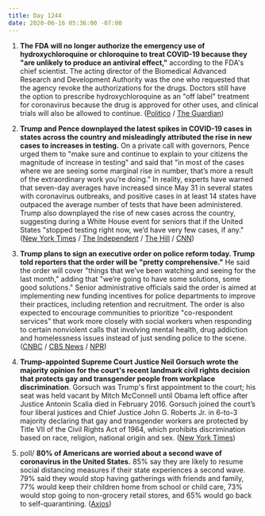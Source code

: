 ```yaml
---
title: Day 1244
date: 2020-06-16 05:36:00 -07:00
---
```


1. **The FDA will no longer authorize the emergency use of hydroxychloroquine or chloroquine to treat COVID-19 because they "are unlikely to produce an antiviral effect,"** according to the FDA's chief scientist. The acting director of the Biomedical Advanced Research and Development Authority was the one who requested that the agency revoke the authorizations for the drugs. Doctors still have the option to prescribe hydroxychloroquine as an "off label" treatment for coronavirus because the drug is approved for other uses, and clinical trials will also be allowed to continue.  ([Politico](https://www.politico.com/news/2020/06/15/fda-ends-emergency-use-of-hydroxychloroquine-319872) / [The Guardian](https://www.theguardian.com/world/2020/jun/15/hydroxychloroquine-coronavirus-fda-emergency-authorization))

2. **Trump and Pence downplayed the latest spikes in COVID-19 cases in states across the country and misleadingly attributed the rise in new cases to increases in testing.** On a private call with governors, Pence urged them to "make sure and continue to explain to your citizens the magnitude of increase in testing" and said that "in most of the cases where we are seeing some marginal rise in number, that’s more a result of the extraordinary work you’re doing." In reality, experts have warned that seven-day averages have increased since May 31 in several states with coronavirus outbreaks, and positive cases in at least 14 states have outpaced the average number of tests that have been administered. Trump also downplayed the rise of new cases across the country, suggesting during a White House event for seniors that if the United States "stopped testing right now, we’d have very few cases, if any." ([New York Times](https://www.nytimes.com/2020/06/15/us/politics/pence-coronavirus-governors.html) / [The Independent](https://www.independent.co.uk/news/world/americas/us-politics/trump-latest-coronavirus-cases-usa-update-testing-numbers-a9567566.html) / [The Hill](https://thehill.com/policy/healthcare/502819-trump-on-coronavirus-if-we-stop-testing-right-now-wed-have-very-few-cases) / [CNN](https://www.cnn.com/2020/06/16/politics/donald-trump-coronavirus-politics-oklahoma-election-2020/index.html))

3. **Trump plans to sign an executive order on police reform today. Trump told reporters that the order will be "pretty comprehensive."** He said the order will cover "things that we’ve been watching and seeing for the last month," adding that "we’re going to have some solutions, some good solutions." Senior administrative officials said the order is aimed at implementing new funding incentives for police departments to improve their practices, including retention and recruitment. The order is also expected to encourage communities to prioritize "co-respondent services" that work more closely with social workers when responding to certain nonviolent calls that involving mental health, drug addiction and homelessness issues instead of just sending police to the scene. ([CNBC](https://www.cnbc.com/2020/06/15/trump-to-sign-executive-order-on-police-reform-tuesday.html) / [CBS News](https://www.cbsnews.com/video/president-trump-to-sign-executive-order-on-police-reform-meet-with-families-affected-by-violence/) / [NPR](https://www.npr.org/2020/06/16/877794772/trump-to-sign-an-executive-order-on-police-reform))

4. **Trump-appointed Supreme Court Justice Neil Gorsuch wrote the majority opinion for the court's recent landmark civil rights decision that protects gay and transgender people from workplace discrimination**. Gorsuch was Trump's first appointment to the court; his seat was held vacant by Mitch McConnell until Obama left office after Justice Antonin Scalia died in February 2016. Gorsuch joined the court’s four liberal justices and Chief Justice John G. Roberts Jr. in 6-to-3 majority declaring that gay and transgender workers are protected by Title VII of the Civil Rights Act of 1964, which prohibits discrimination based on race, religion, national origin and sex. ([New York Times](https://www.nytimes.com/2020/06/15/us/politics/gorsuch-supreme-court-gay-transgender-rights.html))

5. poll/ **80% of Americans are worried about a second wave of coronavirus in the United States.** 85% say they are likely to resume social distancing measures if their state experiences a second wave. 79% said they would stop having gatherings with friends and family, 77% would keep their children home from school or child care, 73% would stop going to non-grocery retail stores, and 65% would go back to self-quarantining. ([Axios](https://www.axios.com/axios-ipsos-coronavirus-index-second-wave-87c327c2-42bb-43a5-80b2-5f2f513a24b2.html)) 